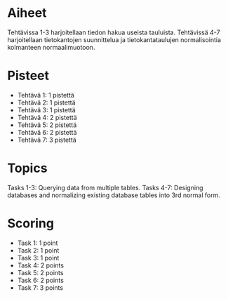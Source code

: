 # Aiheet
Tehtävissa 1-3 harjoitellaan tiedon hakua useista tauluista.
Tehtävissä 4-7 harjoitellaan tietokantojen suunnittelua ja tietokantataulujen normalisointia kolmanteen normaalimuotoon.

# Pisteet
* Tehtävä 1: 1 pistettä
* Tehtävä 2: 1 pistettä
* Tehtävä 3: 1 pistettä
* Tehtävä 4: 2 pistettä
* Tehtävä 5: 2 pistettä
* Tehtävä 6: 2 pistettä
* Tehtävä 7: 3 pistettä

# Topics
Tasks 1-3: Querying data from multiple tables.
Tasks 4-7: Designing databases and normalizing existing database tables into 3rd normal form.

# Scoring
* Task 1: 1 point
* Task 2: 1 point
* Task 3: 1 point
* Task 4: 2 points
* Task 5: 2 points
* Task 6: 2 points
* Task 7: 3 points